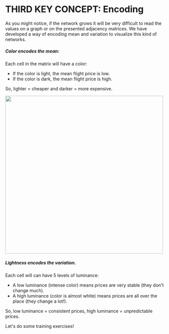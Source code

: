 # THIRD KEY CONCEPT: Encoding

As you might notice, if the network grows it will be very difficult to read the values on a graph or on the presented adjacency matrices. We have developed a way of encoding mean and variation to visualize this kind of networks.

##### Color encodes the mean:

Each cell in the matrix will have a color:

- If the color is light, the mean flight price is low.
- If the color is dark, the mean flight price is high.

So, lighter = cheaper and darker = more expensive.

<img src='../matrices/assets/images/legend_bivariate.svg' width='500'>

##### Lightness encodes the variation.

Each cell will can have 5 levels of luminance:

- A low luminance (intense color) means prices are very stable (they don't change much).
- A high luminance (color is almost white) means prices are all over the place (they change a lot!).

So, low luminance = consistent prices, high luminance = unpredictable prices.

Let's do some training exercises!
